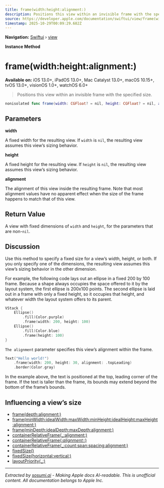 ```yaml
---
title: frame(width:height:alignment:)
description: Positions this view within an invisible frame with the specified size.
source: https://developer.apple.com/documentation/swiftui/view/frame(width:height:alignment:)
timestamp: 2025-10-29T00:09:29.682Z
---
```


**Navigation:** [Swiftui](/documentation/swiftui) › [view](/documentation/swiftui/view)

**Instance Method**

# frame(width:height:alignment:)

**Available on:** iOS 13.0+, iPadOS 13.0+, Mac Catalyst 13.0+, macOS 10.15+, tvOS 13.0+, visionOS 1.0+, watchOS 6.0+

> Positions this view within an invisible frame with the specified size.

```swift
nonisolated func frame(width: CGFloat? = nil, height: CGFloat? = nil, alignment: Alignment = .center) -> some View
```

## Parameters

**width**

A fixed width for the resulting view. If `width` is `nil`, the resulting view assumes this view’s sizing behavior.



**height**

A fixed height for the resulting view. If `height` is `nil`, the resulting view assumes this view’s sizing behavior.



**alignment**

The alignment of this view inside the resulting frame. Note that most alignment values have no apparent effect when the size of the frame happens to match that of this view.



## Return Value

A view with fixed dimensions of `width` and `height`, for the parameters that are non-`nil`.

## Discussion

Use this method to specify a fixed size for a view’s width, height, or both. If you only specify one of the dimensions, the resulting view assumes this view’s sizing behavior in the other dimension.

For example, the following code lays out an ellipse in a fixed 200 by 100 frame. Because a shape always occupies the space offered to it by the layout system, the first ellipse is 200x100 points. The second ellipse is laid out in a frame with only a fixed height, so it occupies that height, and whatever width the layout system offers to its parent.

```swift
VStack {
    Ellipse()
        .fill(Color.purple)
        .frame(width: 200, height: 100)
    Ellipse()
        .fill(Color.blue)
        .frame(height: 100)
}
```



`The alignment` parameter specifies this view’s alignment within the frame.

```swift
Text("Hello world!")
    .frame(width: 200, height: 30, alignment: .topLeading)
    .border(Color.gray)
```

In the example above, the text is positioned at the top, leading corner of the frame. If the text is taller than the frame, its bounds may extend beyond the bottom of the frame’s bounds.



## Influencing a view’s size

- [frame(depth:alignment:)](/documentation/swiftui/view/frame(depth:alignment:))
- [frame(minWidth:idealWidth:maxWidth:minHeight:idealHeight:maxHeight:alignment:)](/documentation/swiftui/view/frame(minwidth:idealwidth:maxwidth:minheight:idealheight:maxheight:alignment:))
- [frame(minDepth:idealDepth:maxDepth:alignment:)](/documentation/swiftui/view/frame(mindepth:idealdepth:maxdepth:alignment:))
- [containerRelativeFrame(_:alignment:)](/documentation/swiftui/view/containerrelativeframe(_:alignment:))
- [containerRelativeFrame(_:alignment:_:)](/documentation/swiftui/view/containerrelativeframe(_:alignment:_:))
- [containerRelativeFrame(_:count:span:spacing:alignment:)](/documentation/swiftui/view/containerrelativeframe(_:count:span:spacing:alignment:))
- [fixedSize()](/documentation/swiftui/view/fixedsize())
- [fixedSize(horizontal:vertical:)](/documentation/swiftui/view/fixedsize(horizontal:vertical:))
- [layoutPriority(_:)](/documentation/swiftui/view/layoutpriority(_:))

---

*Extracted by [sosumi.ai](https://sosumi.ai) - Making Apple docs AI-readable.*
*This is unofficial content. All documentation belongs to Apple Inc.*
